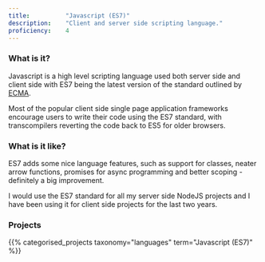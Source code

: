 ```yaml
---
title: 			"Javascript (ES7)"
description: 	"Client and server side scripting language."
proficiency:	4
---
```


### What is it?
Javascript is a high level scripting language used both server side and client side with ES7 being the latest version of the standard outlined by [ECMA](https://www.ecma-international.org/memento/TC39.htm).

Most of the popular client side single page application frameworks encourage users to write their code using the ES7 standard, with transcompilers reverting the code back to ES5 for older browsers.

### What is it like?
ES7 adds some nice language features, such as support for classes, neater arrow functions, promises for async programming and better scoping - definitely a big improvement.

I would use the ES7 standard for all my server side NodeJS projects and I have been using it for client side projects for the last two years.

### Projects
{{% categorised_projects taxonomy="languages" term="Javascript (ES7)" %}}